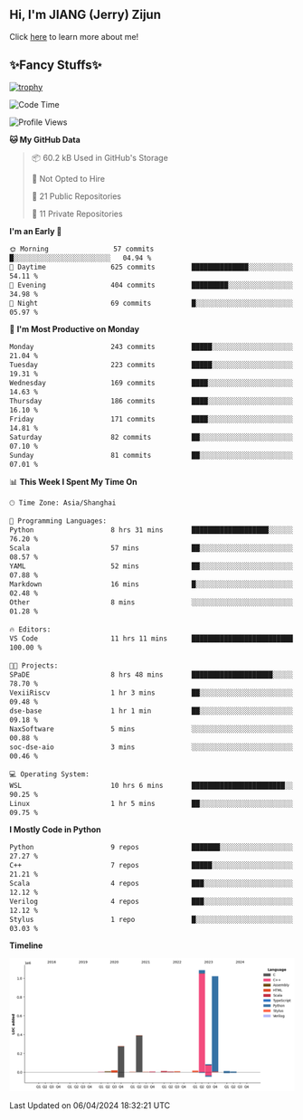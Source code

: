 ## Hi, I'm JIANG (Jerry) Zijun

Click [here](https://jzjerry.github.io/about/) to learn more about me!

## ✨Fancy Stuffs✨
[![trophy](https://github-profile-trophy.vercel.app/?username=jzjerry&theme=onedark)](https://github.com/ryo-ma/github-profile-trophy)
<!--START_SECTION:waka-->
![Code Time](http://img.shields.io/badge/Code%20Time-380%20hrs%2024%20mins-blue)

![Profile Views](http://img.shields.io/badge/Profile%20Views-0-blue)

**🐱 My GitHub Data** 

> 📦 60.2 kB Used in GitHub's Storage 
 > 
> 🚫 Not Opted to Hire
 > 
> 📜 21 Public Repositories 
 > 
> 🔑 11 Private Repositories 
 > 
**I'm an Early 🐤** 

```text
🌞 Morning                57 commits          █░░░░░░░░░░░░░░░░░░░░░░░░   04.94 % 
🌆 Daytime                625 commits         ██████████████░░░░░░░░░░░   54.11 % 
🌃 Evening                404 commits         █████████░░░░░░░░░░░░░░░░   34.98 % 
🌙 Night                  69 commits          █░░░░░░░░░░░░░░░░░░░░░░░░   05.97 % 
```
📅 **I'm Most Productive on Monday** 

```text
Monday                   243 commits         █████░░░░░░░░░░░░░░░░░░░░   21.04 % 
Tuesday                  223 commits         █████░░░░░░░░░░░░░░░░░░░░   19.31 % 
Wednesday                169 commits         ████░░░░░░░░░░░░░░░░░░░░░   14.63 % 
Thursday                 186 commits         ████░░░░░░░░░░░░░░░░░░░░░   16.10 % 
Friday                   171 commits         ████░░░░░░░░░░░░░░░░░░░░░   14.81 % 
Saturday                 82 commits          ██░░░░░░░░░░░░░░░░░░░░░░░   07.10 % 
Sunday                   81 commits          ██░░░░░░░░░░░░░░░░░░░░░░░   07.01 % 
```


📊 **This Week I Spent My Time On** 

```text
🕑︎ Time Zone: Asia/Shanghai

💬 Programming Languages: 
Python                   8 hrs 31 mins       ███████████████████░░░░░░   76.20 % 
Scala                    57 mins             ██░░░░░░░░░░░░░░░░░░░░░░░   08.57 % 
YAML                     52 mins             ██░░░░░░░░░░░░░░░░░░░░░░░   07.88 % 
Markdown                 16 mins             █░░░░░░░░░░░░░░░░░░░░░░░░   02.48 % 
Other                    8 mins              ░░░░░░░░░░░░░░░░░░░░░░░░░   01.28 % 

🔥 Editors: 
VS Code                  11 hrs 11 mins      █████████████████████████   100.00 % 

🐱‍💻 Projects: 
SPaDE                    8 hrs 48 mins       ████████████████████░░░░░   78.70 % 
VexiiRiscv               1 hr 3 mins         ██░░░░░░░░░░░░░░░░░░░░░░░   09.48 % 
dse-base                 1 hr 1 min          ██░░░░░░░░░░░░░░░░░░░░░░░   09.18 % 
NaxSoftware              5 mins              ░░░░░░░░░░░░░░░░░░░░░░░░░   00.88 % 
soc-dse-aio              3 mins              ░░░░░░░░░░░░░░░░░░░░░░░░░   00.46 % 

💻 Operating System: 
WSL                      10 hrs 6 mins       ███████████████████████░░   90.25 % 
Linux                    1 hr 5 mins         ██░░░░░░░░░░░░░░░░░░░░░░░   09.75 % 
```

**I Mostly Code in Python** 

```text
Python                   9 repos             ███████░░░░░░░░░░░░░░░░░░   27.27 % 
C++                      7 repos             █████░░░░░░░░░░░░░░░░░░░░   21.21 % 
Scala                    4 repos             ███░░░░░░░░░░░░░░░░░░░░░░   12.12 % 
Verilog                  4 repos             ███░░░░░░░░░░░░░░░░░░░░░░   12.12 % 
Stylus                   1 repo              █░░░░░░░░░░░░░░░░░░░░░░░░   03.03 % 
```



**Timeline**

![Lines of Code chart](https://raw.githubusercontent.com/Jzjerry/Jzjerry/main/assets/bar_graph.png)


 Last Updated on 06/04/2024 18:32:21 UTC
<!--END_SECTION:waka-->
